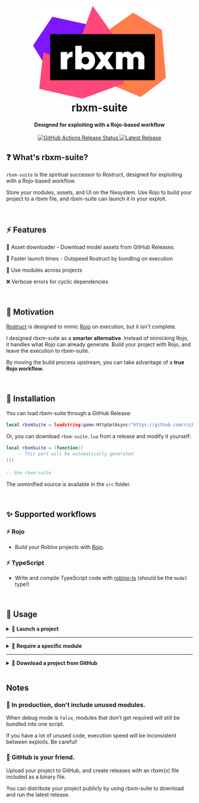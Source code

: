<h1 align="center">
	<br>
	<img src="logo.png" alt="rbxm">
	<br>
	rbxm-suite
	<br>
</hi>

<h4 align="center">Designed for exploiting with a Rojo-based workflow</h4>

<p align="center">
	<a href="https://github.com/richie0866/rbxm-suite/actions/workflows/release.yml">
		<img src="https://github.com/richie0866/rbxm-suite/actions/workflows/release.yml/badge.svg" alt="GitHub Actions Release Status">
	</a>
	<a href="https://github.com/richie0866/rbxm-suite/releases/latest">
		<img src="https://img.shields.io/github/v/release/richie0866/rbxm-suite?include_prereleases" alt="Latest Release">
	</a>
</span>

## ❓ What's rbxm-suite?

`rbxm-suite` is the spiritual successor to Rostruct, designed for exploiting with a Rojo-based workflow.

Store your modules, assets, and UI on the filesystem. Use Rojo to build your project to a rbxm file, and rbxm-suite can launch it in your exploit.

<br/>


## ⚡ Features

🔌 Asset downloader - Download model assets from GitHub Releases

🚀 Faster launch times - Outspeed Rostruct by bundling on execution

🧬 Use modules across projects

❌ Verbose errors for cyclic dependencies

<br/>


## 🌻 Motivation

[Rostruct](https://github.com/richie0866/Rostruct) is designed to mimic [Rojo](https://rojo.space) on execution, but it isn't complete.

I designed rbxm-suite as a **smarter alternative**. Instead of mimicking Rojo, it handles what Rojo can already generate. Build your project with Rojo, and leave the execution to rbxm-suite.

By moving the build process upstream, you can take advantage of a **true Rojo workflow**.

<br/>


## 🔌 Installation

You can load rbxm-suite through a GitHub Release:

``` lua
local rbxmSuite = loadstring(game:HttpGetAsync("https://github.com/richie0866/rbxm-suite/releases/latest/download/rbxm-suite.lua"))()
```

Or, you can download `rbxm-suite.lua` from a release and modify it yourself:

``` lua
local rbxmSuite = (function()
	-- This part will be automatically generated
)()

-- Use rbxm-suite
```

The unminified source is available in the `src` folder.

<br/>


## ✨ Supported workflows

### ⚡ Rojo
* Build your Roblox projects with [Rojo](https://rojo.space).

### ⚡ TypeScript
* Write and compile TypeScript code with [roblox-ts](https://roblox-ts.com) (should be the `model` type!)

<br/>


## 📜 Usage

<details>
<summary>
🚀 <strong>Launch a project</strong>
</summary>

> ``` ts
> function rbxmSuite.launch(path: string, options: Options): Instance
> ```
> 
> Loads a rbxm(x) file into the game and loads all scripts. `path` may be a file path or a `rbxassetid` path as of v2.1.0.
>
> By default, it will run all enabled LocalScript objects.
```lua
local project = rbxmSuite.launch("path/to/Project.rbxm", {
	runscripts = true,
	deferred = true,
	nocache = false,
	nocirculardeps = true,
	debug = false,
	verbose = false,
	sourcehook = nil,
})
```

<br/>

> ⚙️ **`runscripts`**
> 
> Run every enabled LocalScript in your project on new threads. Defaults to `true`.

<br/>

> ⚙️ **`deferred`**
> 
> Whether `runscripts` should use task.defer instead of task.spawn. Defaults to `true`.

<br/>

> ⚙️ **`nocache`**
> 
> For `rbxassetid` paths, prevent using cached data.
> 
> This option manually requests from the web API to grab asset data.

<br/>

> ⚙️ **`nocirculardeps`**
> 
> Enable circular dependency prevention. Defaults to `true`.
> 
> In rare cases, some workflows need this set to `false`.

<br/>

> ⚙️ **`debug`**
> 
> Enable debug mode. Defaults to `false`.
> 
> When `true`, error traceback is preserved and scripts are lazy-loaded with multiple `loadstring` calls.
> When `false`, every script is compiled at the same time with one `loadstring` call. Typically faster when `false`.
> 
> It should be left `false` in production, and set to `true` during development.

<br/>

> ⚙️ **`verbose`**
> 
> Enable verbose logging. Defaults to `false`.

<br/>

> ⚙️ **`sourcehook`**
>
> If set, gets called for every function source and is used to transform the script source.
> The function should be in the form of `(source: string) -> string`.

<br/>

</details>

---


<details>
<summary>
🔭 <strong>Require a specific module</strong>
</summary>

<br/>

> ``` ts
> function rbxmSuite.require(module: LocalScript | ModuleScript): any
> ```
> 
> Requires the module, and returns what the module returned. `module` must be a LocalScript or ModuleScript created by rbxmSuite.
> 
> Note that **any script** in the project can be required!
```lua
local myModule = rbxmSuite.launch("path/to/MyModule.rbxm")
local MyModule = rbxmSuite.require(myModule)
MyModule.doSomething()
```

</details>

---


<details>
<summary>
🐙 <strong>Download a project from GitHub</strong>
</summary>

<br/>

> ``` ts
> function rbxmSuite.download(repository: string, asset: string): string
> ```
> 
> Downloads a rbxm(x) asset from a GitHub Release, and returns a path to the asset.
> 
> The repository format is `user/repo@tag_name`.
```lua
local path = rbxmSuite.download("Roblox/roact@v1.4.0", "Roact.rbxm")
local model = rbxmSuite.launch(path)
local Roact = rbxmSuite.require(model)
Roact.createElement()
```

<br/>

> Set `tag_name` to `latest` to download and cache the latest version. Version checking and updating is performed in the background where possible.
```lua
local path = rbxmSuite.download("Roblox/roact@latest", "Roact.rbxm")
```

</details>
<br/>


## Notes

### 📌 In production, don't include unused modules.

When debug mode is `false`, modules that don't get required will still be bundled into one script.

If you have a lot of unused code, execution speed will be inconsistent between exploits. Be careful!

### 📌 GitHub is your friend.

Upload your project to GitHub, and create releases with an rbxm(x) file included as a binary file.

You can distribute your project publicly by using rbxm-suite to download and run the latest release.
